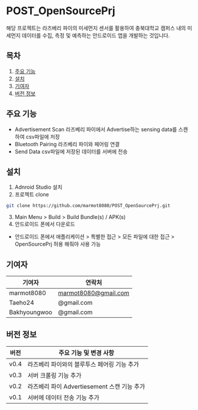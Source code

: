 # POST_OpenSourcePrj
해당 프로젝트는 라즈베리 파이의 미세먼지 센서를 활용하여 충북대학교 캠퍼스 내의 미세먼지 데이터를 수집, 측정 및 예측하는 안드로이드 앱을 개발하는 것입니다.

## 목차
1. [주요 기능](#주요-기능)
2. [설치](#설치)
3. [기여자](#기여자)
4. [버전 정보](#버전-정보)

## 주요 기능
- Advertisement Scan
라즈베리 파이에서 Advertise하는 sensing data를 스캔하여 csv파일에 저장
- Bluetooth Pairing
라즈베리 파이와 페어링 연결
- Send Data
csv파일에 저장된 데이터를 서버에 전송

## 설치
1. Adnroid Studio 설치
2. 프로젝트 clone
```bash
git clone https://github.com/marmot8080/POST_OpenSourcePrj.git
```
3. Main Menu > Build > Build Bundle(s) / APK(s)
4. 안드로이드 폰에서 다운로드
* 안드로이드 폰에서 애플리케이션 > 특별한 접근 > 모든 파일에 대한 접근 > OpenSourcePrj 허용 해줘야 사용 가능

## 기여자
| 기여자         | 연락처                  |
|-------------|----------------------|
| marmot8080  | marmot8080@gmail.com |
| Taeho24 | @gmail.com           |
| Bakhyoungwoo | @gmail.com           |

## 버전 정보
| 버전   | 주요 기능 및 변경 사항                   |
|------|---------------------------------|
| v0.4 | 라즈베리 파이와의 블루투스 페어링 기능 추가        |                       
| v0.3 | 서버 크롤링 기능 추가                    |
| v0.2 | 라즈베리 파이 Advertiesement 스캔 기능 추가 |
| v0.1 | 서버에 데이터 전송 기능 추가                |